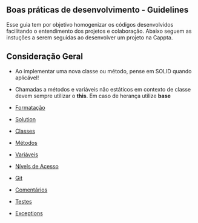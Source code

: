 ## Boas práticas de desenvolvimento - Guidelines

Esse guia tem por objetivo homogenizar os códigos desenvolvidos facilitando o entendimento dos projetos e colaboração. 
Abaixo seguem as instuções a serem seguidas ao desenvolver um projeto na Cappta.

## Consideração Geral

- Ao implementar uma nova classe ou método, pense em SOLID quando aplicável! 
- Chamadas a métodos e variáveis não estáticos em contexto de classe devem sempre utilizar o **this**. Em caso de herança utilize **base**


- [Formatação](https://github.com/Cappta/best-practices/blob/master/Formatting.md)
- [Solution](https://github.com/Cappta/best-practices/blob/master/Solution.md)
- [Classes](https://github.com/Cappta/best-practices/blob/master/Classes.md)
- [Métodos](https://github.com/Cappta/best-practices/blob/master/Methods.md)
- [Variáveis](https://github.com/Cappta/best-practices/blob/master/Variables.md)
- [Nívels de Acesso](https://github.com/Cappta/best-practices/blob/master/AccessLevels.md)
- [Git](https://github.com/Cappta/best-practices/blob/master/GIT.md)
- [Comentários](https://github.com/Cappta/best-practices/blob/master/Comments.md)
- [Testes](https://github.com/Cappta/best-practices/blob/master/Tests.md)
- [Exceptions](https://github.com/Cappta/best-practices/blob/master/Exceptions.md)
